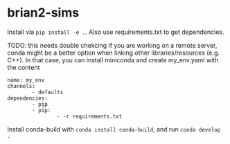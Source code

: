 # brian2-sims
Install via `pip install -e .`. Also use requirements.txt to get dependencies.

TODO: this needs double chekcing
If you are working on a remote server, conda might be a better option when linking other libraries/resources (e.g. C++). In that case, you can install miniconda and create my_env.yaml with the content

```
name: my_env
channels:
        - defaults
dependencies:
        - pip
        - pip:
                - -r requirements.txt
```

Install conda-build with `conda install conda-build`, and run `conda develop .`
